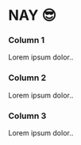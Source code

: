 
<html lang="en">
<head>
  <title>#N4Y</title>
  <meta charset="utf-8">
  <meta name="viewport" content="width=device-width, initial-scale=1">
  <link rel="stylesheet" href="https://maxcdn.bootstrapcdn.com/bootstrap/3.4.1/css/bootstrap.min.css">
  <script src="https://ajax.googleapis.com/ajax/libs/jquery/3.6.4/jquery.min.js"></script>
  <script src="https://maxcdn.bootstrapcdn.com/bootstrap/3.4.1/js/bootstrap.min.js"></script>
  <link rel="stylesheet" href=
"https://cdn.jsdelivr.net/npm/bootstrap@4.5.3/dist/css/bootstrap.min.css"
		integrity=
"sha384-TX8t27EcRE3e/ihU7zmQxVncDAy5uIKz4rEkgIXeMed4M0jlfIDPvg6uqKI2xXr2"
		crossorigin="anonymous">
</head>


<body>

  <div class="jumbotron text-center">
    <h1>NAY 😎</h1>

  </div>
  
  <div class="container">
    <div class="row">
      <div class="col-sm-4">
        <h3>Column 1</h3>
        <p>Lorem ipsum dolor..</p>
      </div>
      <div class="col-sm-4">
        <h3>Column 2</h3>
        <p>Lorem ipsum dolor..</p>
      </div>
      <div class="col-sm-4">
        <h3>Column 3</h3>
        <p>Lorem ipsum dolor..</p>
      </div>
    </div>
  </div>


</body>

</html>
